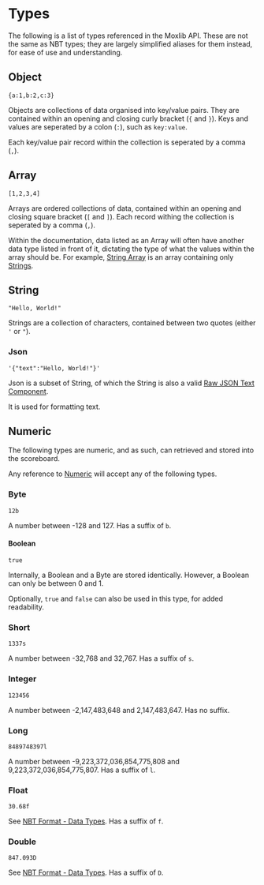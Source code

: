 # Types
The following is a list of types referenced in the Moxlib API. These are not the same as NBT types; they are largely
simplified aliases for them instead, for ease of use and understanding.

## Object
`{a:1,b:2,c:3}`

Objects are collections of data organised into key/value pairs. They are contained within an opening and closing
curly bracket (`{` and `}`). Keys and values are seperated by a colon (`:`), such as `key:value`.

Each key/value pair record within the collection is seperated by a comma (`,`).

## Array
`[1,2,3,4]`

Arrays are ordered collections of data, contained within an opening and closing square bracket (`[` and `]`).
Each record withing the collection is seperated by a comma (`,`).

Within the documentation, data listed as an Array will often have another data type listed in front of it,
dictating the type of what the values within the array should be. For example,
[String Array](#array) is an array containing only [Strings](#string).

## String
`"Hello, World!"`

Strings are a collection of characters, contained between two quotes (either `'` or `"`).

### Json
`'{"text":"Hello, World!"}'`

Json is a subset of String, of which the String is also a valid [Raw JSON Text Component](https://minecraft.fandom.com/wiki/Raw_JSON_text_format).

It is used for formatting text.

## Numeric
The following types are numeric, and as such, can retrieved and stored into the scoreboard.

Any reference to [Numeric](#numeric-types) will accept any of the following types.

### Byte
`12b`

A number between -128 and 127. Has a suffix of `b`.

#### Boolean
`true`

Internally, a Boolean and a Byte are stored identically. However, a Boolean can only be between 0 and 1.

Optionally, `true` and `false` can also be used in this type, for added readability.

### Short
`1337s`

A number between -32,768 and 32,767. Has a suffix of `s`.

### Integer
`123456`

A number between -2,147,483,648 and 2,147,483,647. Has no suffix.

### Long
`8489748397l`

A number between -9,223,372,036,854,775,808 and 9,223,372,036,854,775,807. Has a suffix of `l`.

### Float
`30.68f`

See [NBT Format - Data Types](https://minecraft.fandom.com/wiki/NBT_format#Data_types). Has a suffix of `f`.

### Double
`847.093D`

See [NBT Format - Data Types](https://minecraft.fandom.com/wiki/NBT_format#Data_types). Has a suffix of `D`.